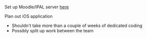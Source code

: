 Set up Moodle/IPAL server [here](http://54.218.0.148/moodle/)

Plan out iOS application 

* Shouldn't take more than a couple of weeks of dedicated coding
* Possibly split up work between the team 

